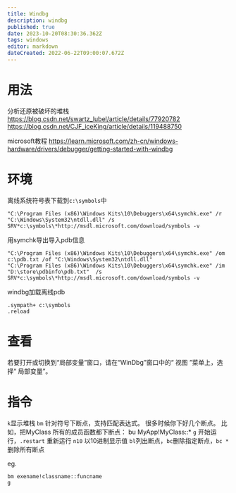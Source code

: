 ```yaml
---
title: Windbg
description: windbg
published: true
date: 2023-10-20T08:30:36.362Z
tags: windows
editor: markdown
dateCreated: 2022-06-22T09:00:07.672Z
---
```


# 用法
分析还原被破坏的堆栈
https://blog.csdn.net/swartz_lubel/article/details/77920782
https://blog.csdn.net/CJF_iceKing/article/details/119488750

microsoft教程
https://learn.microsoft.com/zh-cn/windows-hardware/drivers/debugger/getting-started-with-windbg

# 环境
 离线系统符号表下载到```c:\symbols```中
```
"C:\Program Files (x86)\Windows Kits\10\Debuggers\x64\symchk.exe" /r "C:\Windows\System32\ntdll.dll" /s SRV*c:\symbols\*http://msdl.microsoft.com/download/symbols -v
```
用symchk导出导入pdb信息
```
"C:\Program Files (x86)\Windows Kits\10\Debuggers\x64\symchk.exe" /om c:\pdb.txt /of "C:\Windows\System32\ntdll.dll"
"C:\Program Files (x86)\Windows Kits\10\Debuggers\x64\symchk.exe" /im "D:\store\pdbinfo\pdb.txt"  /s SRV*c:\symbols\*http://msdl.microsoft.com/download/symbols -v
```
windbg加载离线pdb
```
.sympath+ c:\symbols
.reload
```

# 查看
若要打开或切换到“局部变量”窗口，请在“WinDbg”窗口中的“ 视图 ”菜单上，选择“ 局部变量”。

# 指令
```k```显示堆栈
```bm``` 针对符号下断点，支持匹配表达式。 很多时候你下好几个断点。 比如，把MyClass 所有的成员函数都下断点： bu MyApp!MyClass::*
```g``` 开始运行，```.restart``` 重新运行
```n10``` 以10进制显示值
```bl```列出断点，```bc```删除指定断点，```bc *```删除所有断点

eg.
```
bm exename!classname::funcname
g
```

